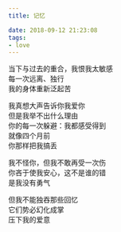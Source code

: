 ```yaml
---
title: 记忆

date: 2018-09-12 21:23:08 
tags:
- love
---
```

当下与过去的重合，我恨我太敏感\
每一次远离、独行\
我的身体重新泛起苦

我真想大声告诉你我爱你\
但是我举不出什么理由\
你的每一次躲避：我都感受得到\
就像四个月前\
你那样把我搞丢

我不怪你，但我不敢再受一次伤\
你吝于使我安心，这不是谁的错\
是我没有勇气

但我不能独吞那些回忆\
它们势必幻化成掌\
压下我的爱意
